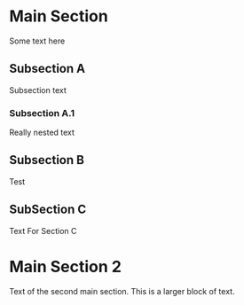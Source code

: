 # Main Section

Some text here

## Subsection A

Subsection text

### Subsection A.1

Really nested text

## Subsection B

Test

## SubSection C

Text For Section C

# Main Section 2

Text of the second main section.
This is a larger block of text.

